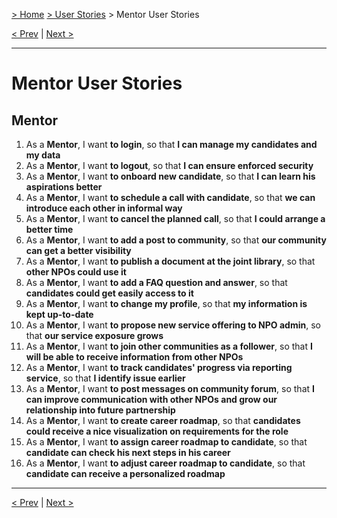 [> Home](../README.md)  [> User Stories](README.md) > Mentor User Stories

[< Prev](NPOAdmin.md)  |  [Next >](Candidate.md)

---

# Mentor User Stories

## Mentor
1. As a <b>Mentor</b>, I want <b>to login</b>, so that <b>I can manage my candidates and my data</b>
2. As a <b>Mentor</b>, I want <b>to logout</b>, so that <b>I can ensure enforced security</b>
3. As a <b>Mentor</b>, I want <b>to onboard new candidate</b>, so that <b>I can learn his aspirations better</b>
4. As a <b>Mentor</b>, I want <b>to schedule a call with candidate</b>, so that <b>we can introduce each other in informal way</b>
5. As a <b>Mentor</b>, I want <b>to cancel the planned call</b>, so that <b>I could arrange a better time</b>
6. As a <b>Mentor</b>, I want <b>to add a post to community</b>, so that <b>our community can get a better visibility</b>
7. As a <b>Mentor</b>, I want <b>to publish a document at the joint library</b>, so that <b>other NPOs could use it</b>
8. As a <b>Mentor</b>, I want <b>to add a FAQ question and answer</b>, so that <b>candidates could get easily access to it</b>
9. As a <b>Mentor</b>, I want <b>to change my profile</b>, so that <b>my information is kept up-to-date</b>
10. As a <b>Mentor</b>, I want <b>to propose new service offering to NPO admin</b>, so that <b>our service exposure grows</b>
11. As a <b>Mentor</b>, I want <b>to join other communities as a follower</b>, so that <b>I will be able to receive information from other NPOs</b>
12. As a <b>Mentor</b>, I want <b>to track candidates' progress via reporting service</b>, so that <b>I identify issue earlier</b>
13. As a <b>Mentor</b>, I want <b>to post messages on community forum</b>, so that <b>I can improve communication with other NPOs and grow our relationship into future partnership</b>
14. As a <b>Mentor</b>, I want <b>to create career roadmap</b>, so that <b>candidates could receive a nice visualization on requirements for the role</b>
15. As a <b>Mentor</b>, I want <b>to assign career roadmap to candidate</b>, so that <b>candidate can check his next steps in his career</b>
16. As a <b>Mentor</b>, I want <b>to adjust career roadmap to candidate</b>, so that <b>candidate can receive a personalized roadmap</b>

---

[< Prev](NPOAdmin.md)  |  [Next >](Candidate.md)
